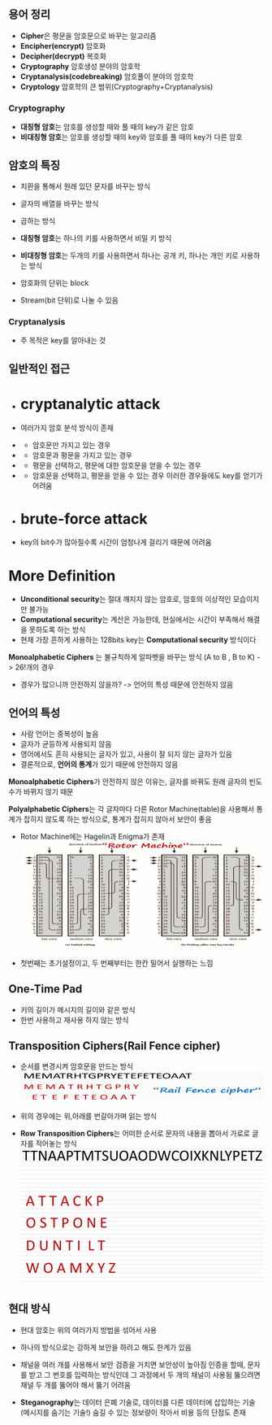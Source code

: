 ## 용어 정리
- **Cipher**은 평문을 암호문으로 바꾸는 알고리즘
- **Encipher(encrypt)** 암호화
- **Decipher(decrypt)** 복호화
- **Cryptography** 암호생성 분야의 암호학
- **Cryptanalysis(codebreaking)** 암호풀이 분야의 암호학
- **Cryptology** 암호학의 큰 범위(Cryptography+Cryptanalysis)

### Cryptography
- **대칭형 암호**는 암호를 생성할 때와 풀 때의 key가 같은 암호
- **비대칭형 암호**는 암호를 생성할 때의 key와 암호를 풀 때의 key가 다른 암호

## 암호의 특징
- 치환을 통해서 원래 있던 문자를 바꾸는 방식
- 글자의 배열을 바꾸는 방식
- 곱하는 방식

- **대칭형 암호**는 하나의 키를 사용하면서 비밀 키 방식
- **비대칭형 암호**는 두개의 키를 사용하면서 하나는 공개 키, 하나는 개인 키로 사용하는 방식

- 암호화의 단위는 block 
- Stream(bit 단위)로 나눌 수 있음

### Cryptanalysis
- 주 목적은 key를 알아내는 것
## 일반적인 접근
- # **cryptanalytic attack**
- 여러가지 암호 분석 방식이 존재
- - 암호문만 가지고 있는 경우 
- -	암호문과 평문을 가지고 있는 경우
- -	평문을 선택하고, 평문에 대한 암호문을 얻을 수 있는 경우
- -	암호문을 선택하고, 평문을 얻을 수 있는 경우
이러한 경우들에도 key를 얻기가 어려움

- # **brute-force attack**
- key의 bit수가 많아질수록 시간이 엄청나게 걸리기 때문에 어려움

# More Definition
- **Unconditional security**는 절대 깨지지 않는 암호로, 암호의 이상적인 모습이지만 불가능
- **Computational security**는 계산은 가능한데, 현실에서는 시간이 부족해서 해결을 못하도록 하는 방식
- 현재 가장 흔하게 사용하는 128bits key는 **Computational security** 방식이다

**Monoalphabetic Ciphers** 는 불규칙하게 알파벳을 바꾸는 방식 (A to B , B to K) -> 26!개의 경우
- 경우가 많으니까 안전하지 않을까? -> 언어의 특성 때문에 안전하지 않음

## 언어의 특성
- 사람 언어는 중복성이 높음
- 글자가 균등하게 사용되지 않음
- 영어에서도 흔히 사용되는 글자가 있고, 사용이 잘 되지 않는 글자가 있음
- 결론적으로, **언어의 통계**가 있기 때문에 안전하지 않음

**Monoalphabetic Ciphers**가 안전하지 않은 이유는, 글자를 바꿔도 원래 글자의 빈도수가 바뀌지 않기 때문

**Polyalphabetic Ciphers**는 각 글자마다 다른 Rotor Machine(table)을 사용해서 통계가 잡히지 않도록 하는 방식으로, 통계가 잡히지 않아서 보안이 좋음
- Rotor Machine에는 Hagelin과 Enigma가 존재
![alt text](image.png)

- 첫번째는 초기설정이고, 두 번째부터는 한칸 밀어서 실행하는 느낌

## One-Time Pad
- 키의 길이가 메시지의 길이와 같은 방식
- 한번 사용하고 재사용 하지 않는 방식

## Transposition Ciphers(Rail Fence cipher)
- 순서를 변경시켜 암호문을 만드는 방식
![alt text](image-1.png)
- 위의 경우에는 위,아래를 번갈아가며 읽는 방식

- **Row Transposition Ciphers**는 어떠한 순서로 문자의 내용을 뽑아서 가로로 글자를 적어놓는 방식
![alt text](image-2.png)

## 현대 방식
- 현대 암호는 위의 여러가지 방법을 섞어서 사용
- 하나의 방식으로는 강하게 보안을 하려고 해도 한계가 있음

- 채널을 여러 개를 사용해서 보안 검증을 거치면 보안성이 높아짐
    인증을 할때, 문자를 받고 그 번호를 입력하는 방식인데 그 과정에서 두 개의 채널이 사용됨
    뚫으려면 채널 두 개를 뚫어야 해서 뚫기 어려움

- **Steganography**는 데이터 은폐 기술로, 데이터를 다른 데이터에 삽입하는 기술 (메시지를 숨기는 기술!)
    숨길 수 있는 정보량이 작아서 비용 등의 단점도 존재


